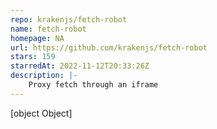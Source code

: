 ```yaml
---
repo: krakenjs/fetch-robot
name: fetch-robot
homepage: NA
url: https://github.com/krakenjs/fetch-robot
stars: 159
starredAt: 2022-11-12T20:33:26Z
description: |-
    Proxy fetch through an iframe
---
```


[object Object]
